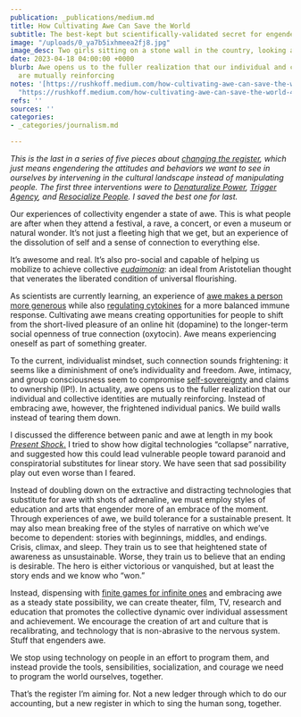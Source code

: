 ```yaml
---
publication: _publications/medium.md
title: How Cultivating Awe Can Save the World
subtitle: The best-kept but scientifically-validated secret for engendering generosity
image: "/uploads/0_ya7b5ixhmeea2fj8.jpg"
image_desc: Two girls sitting on a stone wall in the country, looking across a lake at a snow capped mountain.
date: 2023-04-18 04:00:00 +0000
blurb: Awe opens us to the fuller realization that our individual and collective identities
  are mutually reinforcing
notes: '[https://rushkoff.medium.com/how-cultivating-awe-can-save-the-world-4017cf54f4b5](https://rushkoff.medium.com/how-cultivating-awe-can-save-the-world-4017cf54f4b5
  "https://rushkoff.medium.com/how-cultivating-awe-can-save-the-world-4017cf54f4b5")'
refs: ''
sources: ''
categories:
- _categories/journalism.md

---
```

_This is the last in a series of five pieces about_ [_changing the register_](https://medium.com/@rushkoff/dont-get-people-to-do-anything-9d59a1cf29a0)_, which just means engendering the attitudes and behaviors we want to see in ourselves by intervening in the cultural landscape instead of manipulating people. The first three interventions were to_ [_Denaturalize Power_](https://medium.com/@rushkoff/if-it-aint-real-don-t-fix-it-c080b27f82c5)_,_ [_Trigger Agency_](https://medium.com/@rushkoff/everything-is-up-for-discussion-94cb071e2950)_, and_ [_Resocialize People_](https://medium.com/p/38f472e75d70/edit)_. I saved the best one for last._

Our experiences of collectivity engender a state of awe. This is what people are after when they attend a festival, a rave, a concert, or even a museum or natural wonder. It’s not just a fleeting high that we get, but an experience of the dissolution of self and a sense of connection to everything else.

It’s awesome and real. It’s also pro-social and capable of helping us mobilize to achieve collective [_eudaimonia_](https://en.wikipedia.org/wiki/Eudaimonia): an ideal from Aristotelian thought that venerates the liberated condition of universal flourishing.

As scientists are currently learning, an experience of [awe makes a person more generous](https://greatergood.berkeley.edu/article/item/eight_reasons_why_awe_makes_your_life_better) while also [regulating cytokines](https://www.sciencedaily.com/releases/2015/02/150203133237.htm) for a more balanced immune response. Cultivating awe means creating opportunities for people to shift from the short-lived pleasure of an online hit (dopamine) to the longer-term social openness of true connection (oxytocin). Awe means experiencing oneself as part of something greater.

To the current, individualist mindset, such connection sounds frightening: it seems like a diminishment of one’s individuality and freedom. Awe, intimacy, and group consciousness seem to compromise [self-sovereignty](https://en.wikipedia.org/wiki/The_Sovereign_Individual) and claims to ownership (IP!). In actuality, awe opens us to the fuller realization that our individual and collective identities are mutually reinforcing. Instead of embracing awe, however, the frightened individual panics. We build walls instead of tearing them down.

I discussed the difference between panic and awe at length in my book [_Present Shock_.](https://en.wikipedia.org/wiki/Present_Shock:_When_Everything_Happens_Now) I tried to show how digital technologies “collapse” narrative, and suggested how this could lead vulnerable people toward paranoid and conspiratorial substitutes for linear story. We have seen that sad possibility play out even worse than I feared.

Instead of doubling down on the extractive and distracting technologies that substitute for awe with shots of adrenaline, we must employ styles of education and arts that engender more of an embrace of the moment. Through experiences of awe, we build tolerance for a sustainable present. It may also mean breaking free of the styles of narrative on which we’ve become to dependent: stories with beginnings, middles, and endings. Crisis, climax, and sleep. They train us to see that heightened state of awareness as unsustainable. Worse, they train us to believe that an ending is desirable. The hero is either victorious or vanquished, but at least the story ends and we know who “won.”

Instead, dispensing with [finite games for infinite ones](https://en.wikipedia.org/wiki/Finite_and_Infinite_Games) and embracing awe as a steady state possibility, we can create theater, film, TV, research and education that promotes the collective dynamic over individual assessment and achievement. We encourage the creation of art and culture that is recalibrating, and technology that is non-abrasive to the nervous system. Stuff that engenders awe.

We stop using technology on people in an effort to program them, and instead provide the tools, sensibilities, socialization, and courage we need to program the world ourselves, together.

That’s the register I’m aiming for. Not a new ledger through which to do our accounting, but a new register in which to sing the human song, together.
